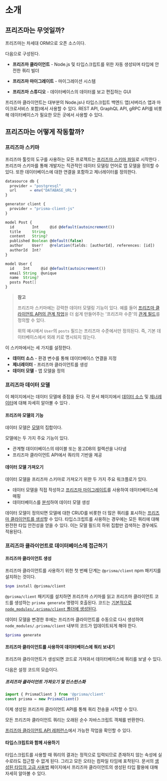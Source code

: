# 소개

## 프리즈마는 무엇일까?

프리즈마는 차세대 ORM으로 오픈 소스이다.

다음으로 구성된다.

- **프리즈마 클라이언트** - Node.js 및 타입스크립트를 위한 자동 생성되며 타입에 안전한 쿼리 빌더

- **프리즈마 마이그레이트** - 마이그레이션 시스템
- **프리즈마 스튜디오** - 데이터베이스의 데이터를 보고 편집하는 GUI

프리즈마 클라이언트는 대부분의 Node.js나 타입스크립트 백엔드 앱(서버리스 앱과 마이크로서비스 포함)에서 사용할 수 있다. REST API, GraphQL API, gRPC API를 비롯해 데이터베이스가 필요한 모든 곳에서 사용할 수 있다.

## 프리즈마는 어떻게 작동할까?

### 프리즈마 스키마

프리즈마 툴킷의 도구를 사용하는 모든 프로젝트는 [프리즈마 스키마 파일](https://www.prisma.io/docs/concepts/components/prisma-schema)로 시작한다 . 프리즈마 스키마를 통해 개발자는 직관적인 데이터 모델링 언어로 앱 모델을 정의할 수 있다. 또한 데이터베이스에 대한 연결을 포함하고 제너레이터를 정의한다.

```ts
datasource db {
  provider = "postgresql"
  url      = env("DATABASE_URL")
}

generator client {
  provider = "prisma-client-js"
}

model Post {
  id        Int     @id @default(autoincrement())
  title     String
  content   String?
  published Boolean @default(false)
  author    User?   @relation(fields: [authorId], references: [id])
  authorId  Int?
}

model User {
  id    Int     @id @default(autoincrement())
  email String  @unique
  name  String?
  posts Post[]
}
```

> **참고**
>
> 프리즈마 스키마에는 강력한 데이터 모델링 기능이 있다. 예를 들어 [프리즈마 클라이언트 API의 관계 작업](https://www.prisma.io/docs/concepts/components/prisma-client/relation-queries)을 더 쉽게 만들어주는 '프리즈마 수준'의 [관계 필드](https://www.prisma.io/docs/concepts/components/prisma-schema/relations)를 정의할 수 있다.
>
> 위의 예시에서 `User`의 `posts` 필드는 프리즈마 수준에서만 정의된다. 즉, 기본 데이터베이스에서 외래 키로 명시되지 않는다.

이 스키마에서는 세 가지를 설정한다.

- **데이터 소스** - 환경 변수를 통해 데이터베이스 연결을 지정
- **제너레이터** - 프리즈마 클라이언트를 생성
- **데이터 모델** - 앱 모델을 정의

### 프리즈마 데이터 모델

이 페이지에서는 데이터 모델에 중점을 둔다. 각 문서 페이지에서 [데이터 소스](https://www.prisma.io/docs/concepts/components/prisma-schema/data-sources) 및 [제너레이터](https://www.prisma.io/docs/concepts/components/prisma-schema/generators)에 대해 자세히 알아볼 수 있다 .

#### 프리즈마 모델의 기능

데이터 모델은 [모델](https://www.prisma.io/docs/concepts/components/prisma-schema/data-model#defining-models)의 집합이다.

모델에는 두 가지 주요 기능이 있다.

- 관계형 데이터베이스의 테이블 또는 몽고DB의 컬렉션을 나타냄
- 프리즈마 클라이언트 API에서 쿼리의 기반을 제공

#### 데이터 모델 가져오기

데이터 모델을 프리즈마 스키마로 가져오기 위한 두 가지 주요 워크플로가 있다.

- 데이터 모델을 직접 작성하고 [프리즈마 마이그레이트](https://www.prisma.io/docs/concepts/components/prisma-migrate)를 사용하여 데이터베이스에 매핑
- 데이터베이스를 [분석](https://www.prisma.io/docs/concepts/components/introspection)하여 데이터 모델 생성

데이터 모델이 정의되면 모델에 대한 CRUD를 비롯한 더 많은 쿼리를 표시하는 [프리즈마 클라이언트를 생성](https://www.prisma.io/docs/concepts/components/prisma-client/working-with-prismaclient/generating-prisma-client)할 수 있다. 타입스크립트를 사용하는 경우에는 모든 쿼리에 대해 완전한 타입 안전성을 얻을 수 있다. 이는 모델 필드의 하위 집합만 검색하는 경우에도 적용된다.

### 프리즈마 클라이언트로 데이터베이스에 접근하기

#### 프리즈마 클라이언트 생성

프리즈마 클라이언트를 사용하기 위한 첫 번째 단계는 `@prisma/client` npm 패키지를 설치하는 것이다.

```bash
$npm install @prisma/client
```

`@prisma/client` 패키지를 설치하면 프리즈마 스키마를 읽고 프리즈마 클라이언트 코드를 생성하는 `prisma generate` 명령이 호출된다. 코드는 [기본적으로 `node_modules/.prisma/client` 폴더에 생성된다](https://www.prisma.io/docs/concepts/components/prisma-client/working-with-prismaclient/generating-prisma-client#the-prismaclient-npm-package).

데이터 모델을 변경한 후에는 프리즈마 클라이언트를 수동으로 다시 생성하여 `node_modules/.prisma/client` 내부의 코드가 업데이트되게 해야 한다.

```bash
$prisma generate
```

#### 프리즈마 클라이언트를 사용하여 데이터베이스에 쿼리 보내기

프리즈마 클라이언트가 생성되면 코드로 가져와서 데이터베이스에 쿼리를 보낼 수 있다.

다음은 설정 코드의 모습이다.

##### 프리즈마 클라이언트 가져오기 및 인스턴스화

```ts
import { PrismaClient } from '@prisma/client'
const prisma = new PrismaClient()
```

이제 생성된 프리즈마 클라이언트 API를 통해 쿼리 전송을 시작할 수 있다.

모든 프리즈마 클라이언트 쿼리는 오래된 순수 자바스크립트 객체를 반환한다.

[프리즈마 클라이언트 API 레퍼런스](https://www.prisma.io/docs/concepts/components/prisma-client)에서 가능한 작업을 확인할 수 있다.

#### 타입스크립트와 함께 사용하기

타입스크립트를 사용할 때 쿼리의 결과는 정적으로 입력되므로 존재하지 않는 속성에 실수로라도 접근할 수 없게 된다. 그리고 모든 오타는 컴파일 타임에 포착된다. 문서의 [생성된 타입의 고급 사용법](https://www.prisma.io/docs/concepts/components/prisma-client/advanced-type-safety/operating-against-partial-structures-of-model-types) 페이지에서 프리즈마 클라이언트의 생성된 타입 활용에 대해 자세히 알아볼 수 있다.

